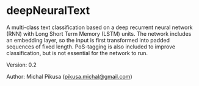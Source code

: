 # deepNeuralText

A multi-class text classification based on a deep recurrent neural network (RNN) with Long Short Term Memory (LSTM) units. The network includes an embedding layer, so the input is first transformed into padded sequences of fixed length. PoS-tagging is also included to improve classification, but is not essential for the network to run.

Version: 0.2

Author: Michal Pikusa (pikusa.michal@gmail.com)

